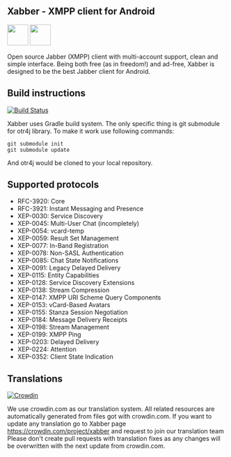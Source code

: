 ## Xabber - XMPP client for Android
<a href="https://play.google.com/store/apps/details?id=com.xabber.android.beta"><img src="https://play.google.com/intl/en_us/badges/images/generic/en-play-badge.png" height="48"></a>
<a href="https://f-droid.org/repository/browse/?fdfilter=xabber&fdid=com.xabber.androiddev"><img src="https://www.xabber.com/static/img/logo-f-droid.fw.png" height="48"></a>



Open source Jabber (XMPP) client with multi-account support, clean and simple interface.
Being both free (as in freedom!) and ad-free, Xabber is designed to be the best Jabber client for Android.

## Build instructions
[![Build Status](https://travis-ci.org/redsolution/xabber-android.svg?branch=develop)](https://travis-ci.org/redsolution/xabber-android)

Xabber uses Gradle build system. The only specific thing is git submodule for otr4j library. To make it work use following commands:

 ```
 git submodule init
 git submodule update
 ```
 And otr4j would be cloned to your local repository. 

## Supported protocols

* RFC-3920: Core
* RFC-3921: Instant Messaging and Presence
* XEP-0030: Service Discovery
* XEP-0045: Multi-User Chat (incompletely)
* XEP-0054: vcard-temp
* XEP-0059: Result Set Management
* XEP-0077: In-Band Registration
* XEP-0078: Non-SASL Authentication
* XEP-0085: Chat State Notifications
* XEP-0091: Legacy Delayed Delivery
* XEP-0115: Entity Capabilities
* XEP-0128: Service Discovery Extensions
* XEP-0138: Stream Compression
* XEP-0147: XMPP URI Scheme Query Components
* XEP-0153: vCard-Based Avatars
* XEP-0155: Stanza Session Negotiation
* XEP-0184: Message Delivery Receipts
* XEP-0198: Stream Management
* XEP-0199: XMPP Ping
* XEP-0203: Delayed Delivery
* XEP-0224: Attention
* XEP-0352: Client State Indication

## Translations
[![Crowdin](https://d322cqt584bo4o.cloudfront.net/xabber/localized.svg)](https://crowdin.com/project/xabber)

We use crowdin.com as our translation system.
All related resources are automatically generated from files got with crowdin.com.
If you want to update any translation go to Xabber page https://crowdin.com/project/xabber and request to join our translation team
Please don't create pull requests with translation fixes as any changes will be overwritten with the next update from crowdin.com.

